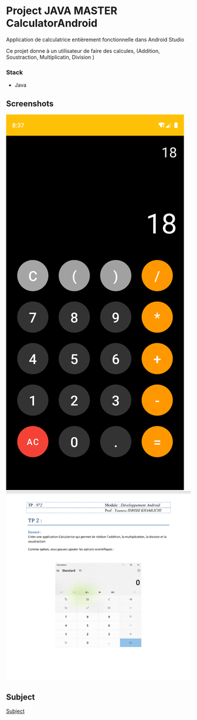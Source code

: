 # Project JAVA MASTER CalculatorAndroid
Application de calculatrice entièrement fonctionnelle dans Android Studio

Ce projet donne à un utilisateur de faire des calcules,  (Addition, Soustraction, Multiplicatin, Division )


### Stack

* Java

## Screenshots

![](Screenshots/1.png)</br>
![](Screenshots/2.PNG)</br>

## Subject


[Subject](https://drive.google.com/drive/folders/1dxzNfMapYn1o6dhBe7O5s650TrPJVceV?hl=fr)</br>
